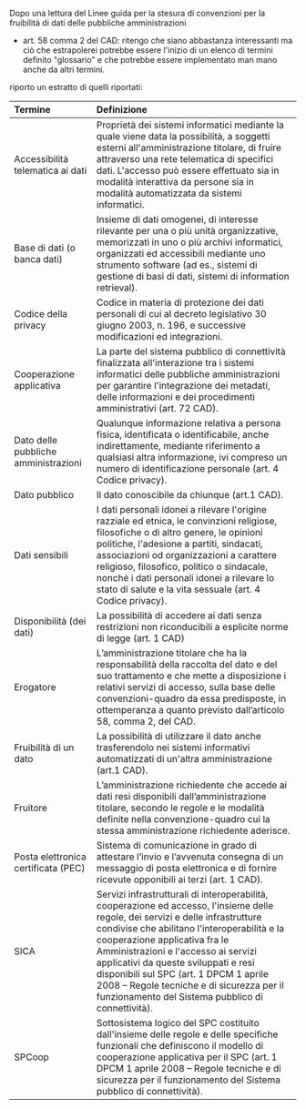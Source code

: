 Dopo una lettura del Linee guida per la stesura di convenzioni per la fruibilità di dati delle pubbliche amministrazioni

- art. 58 comma 2 del CAD: ritengo che siano abbastanza interessanti ma ciò che estrapolerei potrebbe essere l'inizio di un elenco di termini definito "glossario" e che potrebbe essere implementato man mano anche da altri termini.

riporto un estratto di quelli riportati:

|Termine|Definizione|
|:--|:--|
|Accessibilità telematica ai dati|Proprietà dei sistemi informatici mediante la quale viene data la possibilità, a soggetti esterni all'amministrazione titolare, di fruire attraverso una rete telematica di specifici dati. L'accesso può essere effettuato sia in modalità interattiva da persone sia in modalità automatizzata da sistemi informatici.|
|Base di dati (o banca dati)|Insieme di dati omogenei, di interesse rilevante per una o più unità organizzative, memorizzati in uno o più archivi informatici, organizzati ed accessibili mediante uno strumento software (ad es., sistemi di gestione di basi di dati, sistemi di information retrieval).|
|Codice della privacy|Codice in materia di protezione dei dati personali di cui al decreto legislativo 30 giugno 2003, n. 196, e successive modificazioni ed integrazioni.|
|Cooperazione applicativa|La parte del sistema pubblico di connettività finalizzata all'interazione tra i sistemi informatici delle pubbliche amministrazioni per garantire l'integrazione dei metadati, delle informazioni e dei procedimenti amministrativi (art. 72 CAD).|
|Dato delle pubbliche amministrazioni|Qualunque informazione relativa a persona fisica, identificata o identificabile, anche indirettamente, mediante riferimento a qualsiasi altra informazione, ivi compreso un numero di identificazione personale (art. 4 Codice privacy).|
|Dato pubblico|Il dato conoscibile da chiunque (art.1 CAD).|
|Dati sensibili| I dati personali idonei a rilevare l'origine razziale ed etnica, le convinzioni religiose, filosofiche o di altro genere, le opinioni politiche, l'adesione a partiti, sindacati, associazioni od organizzazioni a carattere religioso, filosofico, politico o sindacale, nonché i dati personali idonei a rilevare lo stato di salute e la vita sessuale (art. 4 Codice privacy).|
|Disponibilità (dei dati)|La possibilità di accedere ai dati senza restrizioni non riconducibili a esplicite norme di legge (art. 1 CAD)|
|Erogatore|L’amministrazione titolare che ha la responsabilità della raccolta del dato e del suo trattamento e che mette a disposizione i relativi servizi di accesso, sulla base delle convenzioni-quadro da essa predisposte, in ottemperanza a quanto previsto dall’articolo 58, comma 2, del CAD.|
|Fruibilità di un dato|La possibilità di utilizzare il dato anche trasferendolo nei sistemi informativi automatizzati di un'altra amministrazione (art.1 CAD).|
|Fruitore|L’amministrazione richiedente che accede ai dati resi disponibili dall’amministrazione titolare, secondo le regole e le modalità definite nella convenzione-quadro cui la stessa amministrazione richiedente aderisce.|
|Posta elettronica certificata (PEC)|Sistema di comunicazione in grado di attestare l’invio e l’avvenuta consegna di un messaggio di posta elettronica e di fornire ricevute opponibili ai terzi (art. 1 CAD).|
|SICA|Servizi infrastrutturali di interoperabilità, cooperazione ed accesso, l'insieme delle regole, dei servizi e delle infrastrutture condivise che abilitano l'interoperabilità e la cooperazione applicativa fra le Amministrazioni e l'accesso ai servizi applicativi da queste sviluppati e resi disponibili sul SPC (art. 1 DPCM 1 aprile 2008 – Regole tecniche e di sicurezza per il funzionamento del Sistema pubblico di connettività).|
|SPCoop|Sottosistema logico del SPC costituito dall'insieme delle regole e delle specifiche funzionali che definiscono il modello di cooperazione applicativa per il SPC (art. 1 DPCM 1 aprile 2008 – Regole tecniche e di sicurezza per il funzionamento del Sistema pubblico di connettività).|
